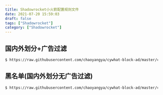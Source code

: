 ```yaml
---
title: Shadowrocket小火箭配置规则文件
date: 2021-07-20 15:59:03
draft: false
tags: ["Shadowrocket"]
category: ["Shadowrocket"]
---
```


## 国内外划分+广告过滤
```bash
$ https://raw.githubusercontent.com/chaoyangya/cywhat-block-ad/master/cywhat-block-ad.conf
```

## 黑名单(国内外划分无广告过滤)
```bash
$ https://raw.githubusercontent.com/chaoyangya/cywhat-block-ad/master/cywhat-no-block-ad.conf
```